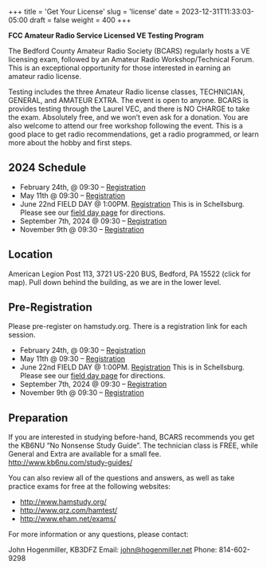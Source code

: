+++
title = 'Get Your License'
slug = 'license'
date = 2023-12-31T11:33:03-05:00
draft = false
weight = 400
+++

**FCC Amateur Radio Service Licensed VE Testing Program**

The Bedford County Amateur Radio Society (BCARS) regularly hosts a VE licensing exam, followed by an Amateur Radio Workshop/Technical Forum. This is an exceptional opportunity for those interested in earning an amateur radio license.

Testing includes the three Amateur Radio license classes, TECHNICIAN, GENERAL, and AMATEUR EXTRA. The event is open to anyone. BCARS is provides testing through the Laurel VEC, and there is NO CHARGE to take the exam. Absolutely free, and we won’t even ask for a donation. You are also welcome to attend our free workshop following the event. This is a good place to get radio recommendations, get a radio programmed, or learn more about the hobby and first steps.



## 2024 Schedule


<!-- always copy this schedule down to pre-registration on change -->

- February 24th, @ 09:30 – [Registration](https://ham.study/sessions/65bea22f987cb356697ccae6/1)
- May 11th @ 09:30 – [Registration](https://ham.study/sessions/65bea254a72443afd002277e/1)
- June 22nd FIELD DAY @ 1:00PM. [Registration](https://ham.study/sessions/65bea4660e31376f978476cb/1) This is in Schellsburg. Please see our [field day page](/fieldday) for directions.
- September 7th, 2024 @ 09:30 – [Registration](https://ham.study/sessions/65bea26acc194ff56a1eb8e8/1)
- November 9th @ 09:30 – [Registration](https://ham.study/sessions/65bea2910e31374c13846f56/1)

<!-- always copy this schedule down to pre-registration on change -->

## Location

American Legion Post 113, 3721 US-220 BUS, Bedford, PA 15522 (click for map).  Pull down behind the building, as we are in the lower level.

## Pre-Registration

Please pre-register on hamstudy.org. There is a registration link for each session.

<!-- always copy this schedule down to pre-registration on change -->

- February 24th, @ 09:30 – [Registration](https://ham.study/sessions/65bea22f987cb356697ccae6/1)
- May 11th @ 09:30 – [Registration](https://ham.study/sessions/65bea254a72443afd002277e/1)
- June 22nd FIELD DAY @ 1:00PM. [Registration](https://ham.study/sessions/65bea4660e31376f978476cb/1) This is in Schellsburg. Please see our [field day page](/fieldday) for directions.
- September 7th, 2024 @ 09:30 – [Registration](https://ham.study/sessions/65bea26acc194ff56a1eb8e8/1)
- November 9th @ 09:30 – [Registration](https://ham.study/sessions/65bea2910e31374c13846f56/1)

<!-- always copy this schedule down to pre-registration on change -->

     
## Preparation

If you are interested in studying before-hand, BCARS recommends you get the KB6NU “No Nonsense Study Guide”.  The technician class is FREE, while General and Extra are available for a small fee. http://www.kb6nu.com/study-guides/

You can also review all of the questions and answers, as well as take practice exams for free at the following websites:

- http://www.hamstudy.org/
- http://www.qrz.com/hamtest/
- http://www.eham.net/exams/

For more information or any questions, please contact:

John Hogenmiller, KB3DFZ
Email: john@hogenmiller.net
Phone: 814-602-9298


